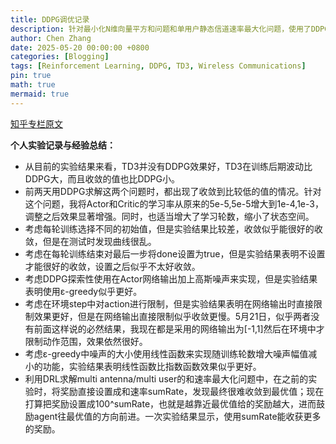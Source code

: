 ```yaml
---
title: DDPG调优记录
description: 针对最小化N维向量平方和问题和单用户静态信道速率最大化问题，使用了DDPG和TD3来求解他们。做了一些实验并得出了一些经验，但是这些经验并不保证正确，还需要进一步验证。
author: Chen Zhang
date: 2025-05-20 00:00:00 +0800
categories: [Blogging]
tags: [Reinforcement Learning, DDPG, TD3, Wireless Communications]
pin: true
math: true
mermaid: true
---
```


[知乎专栏原文](https://zhuanlan.zhihu.com/p/84321382)

**个人实验记录与经验总结：**
- 从目前的实验结果来看，TD3并没有DDPG效果好，TD3在训练后期波动比DDPG大，而且收敛的值也比DDPG小。
- 前两天用DDPG求解这两个问题时，都出现了收敛到比较低的值的情况。针对这个问题，我将Actor和Critic的学习率从原来的5e-5,5e-5增大到1e-4,1e-3，调整之后效果显著增强。同时，也适当增大了学习轮数，缩小了状态空间。
- 考虑每轮训练选择不同的初始值，但是实验结果比较差，收敛似乎能很好的收敛，但是在测试时发现曲线很乱。
- 考虑在每轮训练结束对最后一步将done设置为true，但是实验结果表明不设置才能很好的收敛，设置之后似乎不太好收敛。
- 考虑DDPG探索性使用在Actor网络输出加上高斯噪声来实现，但是实验结果表明使用ε-greedy似乎更好。
- 考虑在环境step中对action进行限制，但是实验结果表明在网络输出时直接限制效果更好，但是在网络输出直接限制似乎收敛更慢。5月21日，似乎两者没有前面这样说的必然结果，我现在都是采用的网络输出为[-1,1]然后在环境中才限制动作范围，效果依然很好。
- 考虑ε-greedy中噪声的大小使用线性函数来实现随训练轮数增大噪声幅值减小的功能，实验结果表明线性函数比指数函数效果似乎更好。
- 利用DRL求解multi antenna/multi user的和速率最大化问题中，在之前的实验时，将奖励直接设置成和速率sumRate，发现最终很难收敛到最优值；现在打算把奖励设置成100^sumRate，也就是越靠近最优值给的奖励越大，进而鼓励agent往最优值的方向前进。一次实验结果显示，使用sumRate能收获更多的奖励。